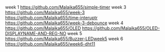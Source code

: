 week 1 https://github.com/Malaika655/simple-timer
week 3 https://github.com/Malaika655/week-3
https://github.com/Malaika655/time-interuptr
https://github.com/Malaika655/week-3-debounce
week 4 https://github.com/Malaika655/OLED 
https://github.com/Malaika655/OLED-DISPLAYNAME-AND-REG-NO 
week 5 https://github.com/Malaika655/Buzzer-LEDweek5
week 6 https://github.com/Malaika655/week6-dht11

